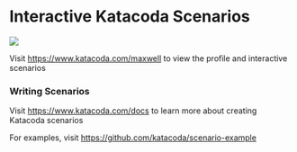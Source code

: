 # Interactive Katacoda Scenarios

[![](http://shields.katacoda.com/katacoda/maxwell/count.svg)](https://www.katacoda.com/maxwell "Get your profile on Katacoda.com")

Visit https://www.katacoda.com/maxwell to view the profile and interactive scenarios

### Writing Scenarios
Visit https://www.katacoda.com/docs to learn more about creating Katacoda scenarios

For examples, visit https://github.com/katacoda/scenario-example
